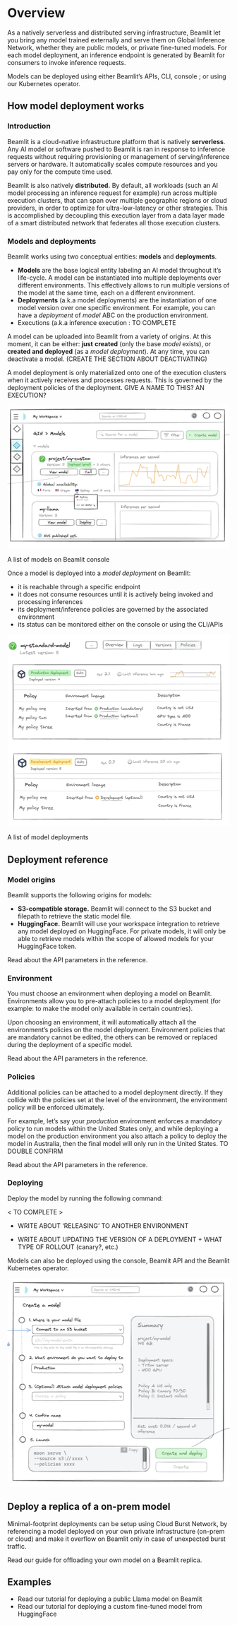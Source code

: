 # Overview

As a natively serverless and distributed serving infrastructure, Beamlit let you bring any model trained externally and serve them on Global Inference Network, whether they are public models, or private fine-tuned models. For each model deployment, an inference endpoint is generated by Beamlit for consumers to invoke inference requests. 

Models can be deployed using either Beamlit’s APIs, CLI, console ; or using our Kubernetes operator.

## How model deployment works

### Introduction

Beamlit is a cloud-native infrastructure platform that is natively **serverless**. Any AI model or software pushed to Beamlit is ran in response to inference requests without requiring provisioning or management of serving/inference servers or hardware. It automatically scales compute resources and you pay only for the compute time used.

Beamlit is also natively **distributed.** By default, all workloads (such an AI model processing an inference request for example) run across multiple execution clusters, that can span over multiple geographic regions or cloud providers, in order to optimize for ultra-low-latency or other strategies. This is accomplished by decoupling this execution layer from a data layer made of a smart distributed network that federates all those execution clusters.

### Models and deployments

Beamlit works using two conceptual entities: **models** and **deployments**.

- **Models** are the base logical entity labeling an AI model throughout it’s life-cycle. A model can be instantiated into multiple deployments over different environments. This effectively allows to run multiple versions of the model at the same time, each on a different environment.
- **Deployments** (a.k.a model deployments) are the instantiation of one model version over one specific environment. For example, you can have a *deployment* of *model* ABC on the production environment.
- Executions (a.k.a inference execution : TO COMPLETE

A model can be uploaded into Beamlit from a variety of origins. At this moment, it can be either: **just** **created** (only the base *model* exists), or **created and deployed** (as a *model deployment*). At any time, you can deactivate a model. (CREATE THE SECTION ABOUT DEACTIVATING)

A model deployment is only materialized onto one of the execution clusters when it actively receives and processes requests. This is governed by the deployment policies of the deployment. GIVE A NAME TO THIS? AN EXECUTION?

![A list of models on Beamlit console](Overview%20112a77bf59b4805e9304d6ac071c2fcc/image.png)

A list of models on Beamlit console

Once a model is deployed into a *model deployment* on Beamlit: 

- it is reachable through a specific endpoint
- it does not consume resources until it is actively being invoked and processing inferences
- its deployment/inference policies are governed by the associated environment
- its status can be monitored either on the console or using the CLI/APIs

![A list of model deployments](Overview%20112a77bf59b4805e9304d6ac071c2fcc/image%201.png)

A list of model deployments

## Deployment reference

### Model origins

Beamlit supports the following origins for models:

- **S3-compatible storage.** Beamlit will connect to the S3 bucket and filepath to retrieve the static model file.
- **HuggingFace.** Beamlit will use your workspace integration to retrieve any model deployed on HuggingFace. For private models, it will only be able to retrieve models within the scope of allowed models for your HuggingFace token.

Read about the API parameters in the reference.

### Environment

You must choose an environment when deploying a model on Beamlit. Environments allow you to pre-attach policies to a model deployment (for example: to make the model only available in certain countries). 

Upon choosing an environment, it will automatically attach all the environment’s policies on the model deployment. Environment policies that are mandatory cannot be edited, the others can be removed or replaced during the deployment of a specific model.

Read about the API parameters in the reference.

### Policies

Additional policies can be attached to a model deployment directly. If they collide with the policies set at the level of the environment, the environment policy will be enforced ultimately.

For example, let’s say your *production* environment enforces a mandatory policy to run models within the United States only, and while deploying a model on the production environment you also attach a policy to deploy the model in Australia, then the final model will only run in the United States. TO DOUBLE CONFIRM

Read about the API parameters in the reference.

### Deploying

Deploy the model by running the following command:

< TO COMPLETE > 

+ WRITE ABOUT ‘RELEASING’ TO ANOTHER ENVIRONMENT

+ WRITE ABOUT UPDATING THE VERSION OF A DEPLOYMENT + WHAT TYPE OF ROLLOUT (canary?, etc.)

Models can also be deployed using the console, Beamlit API and the Beamlit Kubernetes operator.

![image.png](Overview%20112a77bf59b4805e9304d6ac071c2fcc/image%202.png)

## Deploy a replica of a on-prem model

Minimal-footprint deployments can be setup using Cloud Burst Network, by referencing a model deployed on your own private infrastructure (on-prem or cloud) and make it overflow on Beamlit only in case of unexpected burst traffic.

Read our guide for offloading your own model on a Beamlit replica.

## Examples

- Read our tutorial for deploying a public Llama model on Beamlit
- Read our tutorial for deploying a custom fine-tuned model from HuggingFace